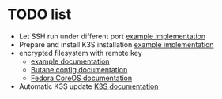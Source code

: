 # TODO list

* Let SSH run under different port [example implementation](https://gist.github.com/icedream/75135f63f433ec52d652c7245dd17e30)
* Prepare and install K3S installation [example implementation](https://www.murillodigital.com/tech_talk/k3s_in_coreos/)
* encrypted filesystem with remote key
  * [example documentation](https://coreos.github.io/butane/examples/#luks-encrypted-storage)
  * [Butane config documentation](https://coreos.github.io/butane/config-fcos-v1_3/)
  * [Fedora CoreOS documentation](https://docs.fedoraproject.org/en-US/fedora-coreos/storage/#_encrypted_storage_luks)
* Automatic K3S update [K3S documentation](https://rancher.com/docs/k3s/latest/en/upgrades/automated/)

